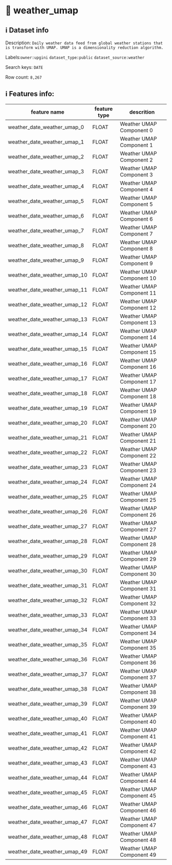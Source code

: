 # 📖 weather_umap 
## ℹ️ Dataset info 
Description: `Daily weather data feed from global weather stations that is transform with UMAP. UMAP is a dimensionality reduction algorithm.` 

Labels:`owner:upgini`   `dataset_type:public`   `dataset_source:weather`   

Search keys: `DATE` 

Row count: `8,267` 

## ℹ️ Features info:
|feature name|feature type|descrition|
|---|---|---|
|weather_date_weather_umap_0|FLOAT|Weather UMAP Component 0|
|weather_date_weather_umap_1|FLOAT|Weather UMAP Component 1|
|weather_date_weather_umap_2|FLOAT|Weather UMAP Component 2|
|weather_date_weather_umap_3|FLOAT|Weather UMAP Component 3|
|weather_date_weather_umap_4|FLOAT|Weather UMAP Component 4|
|weather_date_weather_umap_5|FLOAT|Weather UMAP Component 5|
|weather_date_weather_umap_6|FLOAT|Weather UMAP Component 6|
|weather_date_weather_umap_7|FLOAT|Weather UMAP Component 7|
|weather_date_weather_umap_8|FLOAT|Weather UMAP Component 8|
|weather_date_weather_umap_9|FLOAT|Weather UMAP Component 9|
|weather_date_weather_umap_10|FLOAT|Weather UMAP Component 10|
|weather_date_weather_umap_11|FLOAT|Weather UMAP Component 11|
|weather_date_weather_umap_12|FLOAT|Weather UMAP Component 12|
|weather_date_weather_umap_13|FLOAT|Weather UMAP Component 13|
|weather_date_weather_umap_14|FLOAT|Weather UMAP Component 14|
|weather_date_weather_umap_15|FLOAT|Weather UMAP Component 15|
|weather_date_weather_umap_16|FLOAT|Weather UMAP Component 16|
|weather_date_weather_umap_17|FLOAT|Weather UMAP Component 17|
|weather_date_weather_umap_18|FLOAT|Weather UMAP Component 18|
|weather_date_weather_umap_19|FLOAT|Weather UMAP Component 19|
|weather_date_weather_umap_20|FLOAT|Weather UMAP Component 20|
|weather_date_weather_umap_21|FLOAT|Weather UMAP Component 21|
|weather_date_weather_umap_22|FLOAT|Weather UMAP Component 22|
|weather_date_weather_umap_23|FLOAT|Weather UMAP Component 23|
|weather_date_weather_umap_24|FLOAT|Weather UMAP Component 24|
|weather_date_weather_umap_25|FLOAT|Weather UMAP Component 25|
|weather_date_weather_umap_26|FLOAT|Weather UMAP Component 26|
|weather_date_weather_umap_27|FLOAT|Weather UMAP Component 27|
|weather_date_weather_umap_28|FLOAT|Weather UMAP Component 28|
|weather_date_weather_umap_29|FLOAT|Weather UMAP Component 29|
|weather_date_weather_umap_30|FLOAT|Weather UMAP Component 30|
|weather_date_weather_umap_31|FLOAT|Weather UMAP Component 31|
|weather_date_weather_umap_32|FLOAT|Weather UMAP Component 32|
|weather_date_weather_umap_33|FLOAT|Weather UMAP Component 33|
|weather_date_weather_umap_34|FLOAT|Weather UMAP Component 34|
|weather_date_weather_umap_35|FLOAT|Weather UMAP Component 35|
|weather_date_weather_umap_36|FLOAT|Weather UMAP Component 36|
|weather_date_weather_umap_37|FLOAT|Weather UMAP Component 37|
|weather_date_weather_umap_38|FLOAT|Weather UMAP Component 38|
|weather_date_weather_umap_39|FLOAT|Weather UMAP Component 39|
|weather_date_weather_umap_40|FLOAT|Weather UMAP Component 40|
|weather_date_weather_umap_41|FLOAT|Weather UMAP Component 41|
|weather_date_weather_umap_42|FLOAT|Weather UMAP Component 42|
|weather_date_weather_umap_43|FLOAT|Weather UMAP Component 43|
|weather_date_weather_umap_44|FLOAT|Weather UMAP Component 44|
|weather_date_weather_umap_45|FLOAT|Weather UMAP Component 45|
|weather_date_weather_umap_46|FLOAT|Weather UMAP Component 46|
|weather_date_weather_umap_47|FLOAT|Weather UMAP Component 47|
|weather_date_weather_umap_48|FLOAT|Weather UMAP Component 48|
|weather_date_weather_umap_49|FLOAT|Weather UMAP Component 49|
